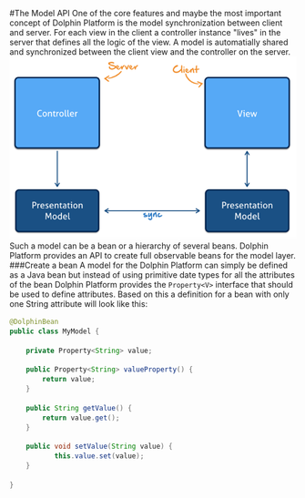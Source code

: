 #The Model API
One of the core features and maybe the most important concept of Dolphin Platform is the model synchronization between client and server. For each view in the client a controller instance "lives" in the server that defines all the logic of the view. A model is automatially shared and synchronized between the client view and the controller on the server.
![Synchronization of the model](model-sync.png)
Such a model can be a bean or a hierarchy of several beans. Dolphin Platform provides an API to create full observable beans for the model layer.
###Create a bean
A model for the Dolphin Platform can simply be defined as a Java bean but instead of using primitive date types for all the attributes of the bean Dolphin Platform provides the ``` Property<V> ``` interface that should be used to define attributes. Based on this a definition for a bean with only one String attribute will look like this:
```java
@DolphinBean
public class MyModel {

    private Property<String> value;
    
    public Property<String> valueProperty() {
        return value;
    }
    
    public String getValue() {
        return value.get();
    }
   
    public void setValue(String value) {
           this.value.set(value);
    }

}
```